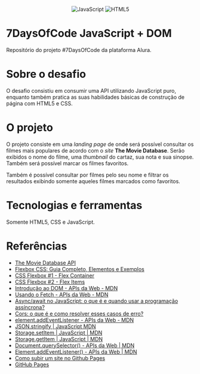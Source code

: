 <p style="text-align: center;">
    <img src="https://img.shields.io/badge/JavaScript-%23F7DF1E?style=plastic&logo=javascript&logoColor=black&labelColor=%23F7DF1E
" alt="JavaScript">
    <img src="https://img.shields.io/badge/HTML5-%23E34F26?style=plastic&logo=html5&labelColor=white
" alt="HTML5">
</p>

# 7DaysOfCode JavaScript + DOM

Repositório do projeto #7DaysOfCode da plataforma Alura. 

# Sobre o desafio

O desafio consistiu em consumir uma API utilizando JavaScript puro, enquanto também pratica as suas habilidades básicas de construção de página com HTML5 e CSS.

# O projeto

O projeto consiste em uma _landing page_ de onde será possível consultar os filmes mais populares de acordo com o _site_ **The Movie Database**. Serão exibidos o nome do filme, uma _thumbnail_ do cartaz, sua nota e sua sinopse. Também será possível marcar os filmes favoritos.

Também é possível consultar por filmes pelo seu nome e filtrar os resultados exibindo somente aqueles filmes marcados como favoritos.

# Tecnologias e ferramentas

Somente HTML5, CSS e JavaScript.

# Referências

- [The Movie Database API](https://developer.themoviedb.org/reference/intro/getting-started)
- [Flexbox CSS: Guia Completo, Elementos e Exemplos](https://www.alura.com.br/artigos/css-guia-do-flexbox)
- [CSS Flexbox #1 - Flex Container](https://www.youtube.com/watch?v=tWWVgogdr98)
- [CSS Flexbox #2 - Flex Items](https://www.youtube.com/watch?v=XREAEN-l5i8)
- [Introdução ao DOM - APIs da Web - MDN](https://developer.mozilla.org/pt-BR/docs/Web/API/Document_Object_Model/Introduction)
- [Usando o Fetch - APIs da Web - MDN](https://developer.mozilla.org/pt-BR/docs/Web/API/Fetch_API/Using_Fetch)
- [Async/await no JavaScript: o que é e quando usar a programação assíncrona?](https://www.alura.com.br/artigos/async-await-no-javascript-o-que-e-e-quando-usar)
- [Cors: o que é e como resolver esses casos de erro?](https://www.alura.com.br/artigos/como-resolver-erro-de-cross-origin-resource-sharing)
- [element.addEventListener - APIs da Web - MDN](https://developer.mozilla.org/pt-BR/docs/Web/API/EventTarget/addEventListener)
- [JSON.stringify | JavaScript MDN](https://developer.mozilla.org/pt-BR/docs/Web/JavaScript/Reference/Global_Objects/JSON/stringify)
- [Storage.setItem | JavaScript | MDN](https://developer.mozilla.org/pt-BR/docs/Web/API/Storage/setItem)
- [Storage.getItem | JavaScript | MDN](https://developer.mozilla.org/pt-BR/docs/Web/API/Storage/getItem)
- [Document.querySelector() - APIs da Web | MDN](https://developer.mozilla.org/pt-BR/docs/Web/API/Document/querySelector)
- [Element.addEventListener() - APIs da Web | MDN](https://developer.mozilla.org/pt-BR/docs/Web/API/EventTarget/addEventListener)
- [Como subir um site no Github Pages](https://www.youtube.com/watch?v=BU-w2_Aae54)
- [GitHub Pages](https://pages.github.com/)
